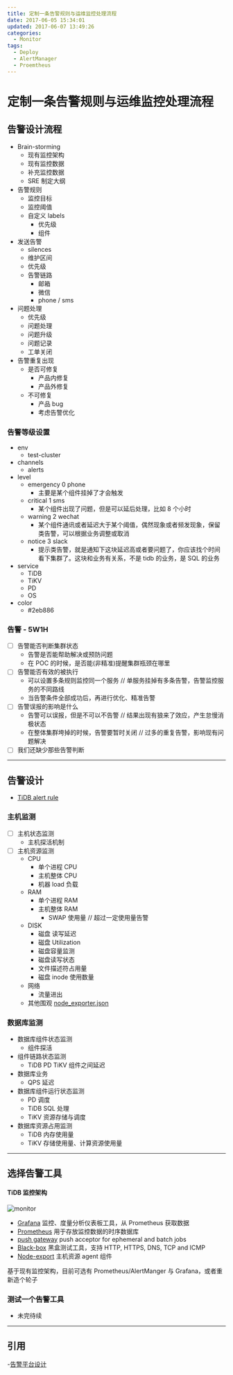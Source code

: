 ```yaml
---
title: 定制一条告警规则与运维监控处理流程
date: 2017-06-05 15:34:01
updated: 2017-06-07 13:49:26
categories:
  - Monitor
tags:
  - Deploy
  - AlertManager
  - Proemtheus
---
```

# 定制一条告警规则与运维监控处理流程

## 告警设计流程

- Brain-storming
  - 现有监控架构
  - 现有监控数据
  - 补充监控数据
  - SRE 制定大纲
- 告警规则
  - 监控目标
  - 监控阈值
  - 自定义 labels
    - 优先级
    - 组件
- 发送告警
  - silences
  - 维护区间
  - 优先级
  - 告警链路
    - 邮箱
    - 微信
    - phone / sms
- 问题处理
  - 优先级
  - 问题处理
  - 问题升级
  - 问题记录
  - 工单关闭
- 告警重复出现
  - 是否可修复
    - 产品内修复
    - 产品外修复
  - 不可修复
    - 产品 bug
    - 考虑告警优化

### 告警等级设置

- env
  - test-cluster
- channels
  - alerts
- level
  - emergency  0     phone
    - 主要是某个组件挂掉了才会触发
  - critical   1     sms
    - 某个组件出现了问题，但是可以延后处理，比如 8 个小时
  - warning    2     wechat
    - 某个组件通讯或者延迟大于某个阈值，偶然现象或者频发现象，保留类告警，可以根据业务调整或取消
  - notice     3     slack
    - 提示类告警，就是通知下这块延迟高或者要问题了，你应该找个时间看下集群了。这块和业务有关系，不是 tidb 的业务，是 SQL 的业务
- service
  - TiDB
  - TiKV
  - PD
  - OS
- color
  - #2eb886

### 告警 - 5W1H

* [ ] 告警能否判断集群状态
  - 告警是否能帮助解决或预防问题
  - 在 POC 的时候，是否能(非精准)提醒集群瓶颈在哪里
* [ ] 告警能否有效的被执行
  - 可以设置多条规则监控同一个服务 // 单服务挂掉有多条告警，告警监控服务的不同路线
  - 当告警条件全部成功后，再进行优化、精准告警
* [ ] 告警误报的影响是什么
  - 告警可以误报，但是不可以不告警  // 结果出现有狼来了效应，产生怠慢消极状态
  - 在整体集群垮掉的时候，告警要暂时关闭 // 过多的重复告警，影响现有问题解决
* [ ] 我们还缺少那些告警判断

-----

## 告警设计

- [TiDB alert rule](https://github.com/pingcap/tidb-ansible/tree/master/roles/prometheus/files "TiDB alert rule")

### 主机监测

* [ ] 主机状态监测
  - 主机探活机制
* [ ] 主机资源监测
  - CPU
    - 单个进程 CPU
    - 主机整体 CPU
    - 机器 load 负载
  - RAM
    - 单个进程 RAM
    - 主机整体 RAM
      - SWAP 使用量 // 超过一定使用量告警
  - DISK
    - 磁盘 读写延迟
    - 磁盘 Utilization
    - 磁盘容量监测
    - 磁盘读写状态
    - 文件描述符占用量
    - 磁盘 inode 使用数量
  - 网络
    - 流量进出
  - 其他围观 [node_exporter.json](https://raw.githubusercontent.com/BigerCAP/tidb-ops/master/Media/node.json "Github Grafana node_exporter.json")

### 数据库监测

- 数据库组件状态监测
  - 组件探活
- 组件链路状态监测
  - TiDB PD TiKV 组件之间延迟
- 数据库业务
  - QPS 延迟
- 数据库组件运行状态监测
  - PD 调度
  - TiDB SQL 处理
  - TiKV 资源存储与调度
- 数据库资源占用监测
  - TiDB 内存使用量
  - TiKV 存储使用量、计算资源使用量

----

## 选择告警工具

#### TiDB 监控架构

![monitor](https://raw.githubusercontent.com/BigerCAP/tidb-ops/master/Media/180323-syncer-monitor-scheme.png)

- [Grafana](https://github.com/grafana/grafana) 监控、度量分析仪表板工具，从 Prometheus 获取数据
- [Prometheus](https://github.com/prometheus/prometheus) 用于存放监控数据的时序数据库
- [push gateway](https://github.com/prometheus/pushgateway) push acceptor for ephemeral and batch jobs
- [Black-box](https://github.com/prometheus/blackbox_exporter) 黑盒测试工具，支持 HTTP, HTTPS, DNS, TCP and ICMP
- [Node-export](https://github.com/prometheus/node_exporter) 主机资源 agent 组件

基于现有监控架构，目前可选有 Prometheus/AlertManger 与 Grafana，或者重新造个轮子

### 测试一个告警工具

- 未完待续

-----

## 引用

-[告警平台设计](http://os.51cto.com/art/201603/507858.htm)